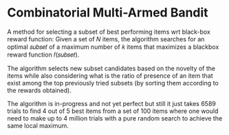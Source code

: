 # Combinatorial Multi-Armed Bandit

A method for selecting a subset of best performing items wrt black-box reward function: Given a set of 𝑁 items, the algorithm searches for an optimal 𝑠𝑢𝑏𝑠𝑒𝑡 of a maximum number of 𝑘 items that maximizes a blackbox reward function 𝑓(𝑠𝑢𝑏𝑠𝑒𝑡).

The algorithm selects new subset candidates based on the novelty of the items while also considering what is the ratio of presence of an item that exist among the top previously tried subsets (by sorting them according to the rewards obtained).

The algorithm is in-progress and not yet perfect but still it just takes 6589 trials to find 4 out of 5 best items from a set of 100 items where one would need to make up to 4 million trials with a pure random search to achieve the same local maximum.
